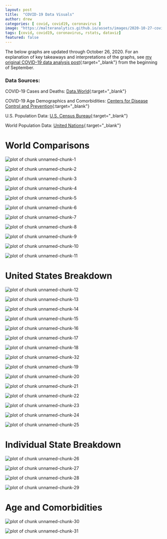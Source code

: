 ```yaml
---
layout: post
title:  "COVID-19 Data Visuals"
author: drew
categories: [ covid, covid19, coronavirus ]
image: "https://malteranalytics.github.io/assets/images/2020-10-27-covid_20201027/image2.png"
tags: [covid, covid19, coronavirus, rstats, dataviz]
featured: false
---
```

  
The below graphs are updated through October 26, 2020.  For an explanation of key takeaways and interpretations of the graphs, see [my original COVID-19 data analysis post](https://malteranalytics.github.io/covid/){:target="_blank"} from the beginning of September.   
  
  
### **Data Sources:**


COVID-19 Cases and Deaths: [Data.World](https://data.world/covid-19-data-resource-hub/covid-19-case-counts/workspace/file?filename=COVID-19+Activity.csv){:target="_blank"}



COVID-19 Age Demographics and Comorbidities: [Centers for Disease Control and Prevention](https://data.cdc.gov/NCHS/Conditions-contributing-to-deaths-involving-corona/hk9y-quqm){:target="_blank"}


U.S. Population Data: [U.S. Census Bureau](https://www.census.gov/data/tables/time-series/demo/popest/2010s-counties-total.html){:target="_blank"}


World Population Data: [United Nations](https://population.un.org/){:target="_blank"}




# World Comparisons

![plot of chunk unnamed-chunk-1](/assets/images/2020-10-27-covid_20201027/image1.png)  



![plot of chunk unnamed-chunk-2](/assets/images/2020-10-27-covid_20201027/image2.png)  



![plot of chunk unnamed-chunk-3](/assets/images/2020-10-27-covid_20201027/image3.png)  



![plot of chunk unnamed-chunk-4](/assets/images/2020-10-27-covid_20201027/image4.png)  


![plot of chunk unnamed-chunk-5](/assets/images/2020-10-27-covid_20201027/image5.png)  


![plot of chunk unnamed-chunk-6](/assets/images/2020-10-27-covid_20201027/image6.png)  


![plot of chunk unnamed-chunk-7](/assets/images/2020-10-27-covid_20201027/image7.png)  


![plot of chunk unnamed-chunk-8](/assets/images/2020-10-27-covid_20201027/image8.png)  


![plot of chunk unnamed-chunk-9](/assets/images/2020-10-27-covid_20201027/image9.png)  


![plot of chunk unnamed-chunk-10](/assets/images/2020-10-27-covid_20201027/image10.png)  


![plot of chunk unnamed-chunk-11](/assets/images/2020-10-27-covid_20201027/image11.png)  



# United States Breakdown


![plot of chunk unnamed-chunk-12](/assets/images/2020-10-27-covid_20201027/image12.png)  


![plot of chunk unnamed-chunk-13](/assets/images/2020-10-27-covid_20201027/image13.png)  


![plot of chunk unnamed-chunk-14](/assets/images/2020-10-27-covid_20201027/image14.png)  


![plot of chunk unnamed-chunk-15](/assets/images/2020-10-27-covid_20201027/image15.png)  


![plot of chunk unnamed-chunk-16](/assets/images/2020-10-27-covid_20201027/image16.png)  


![plot of chunk unnamed-chunk-17](/assets/images/2020-10-27-covid_20201027/image17.png)  


![plot of chunk unnamed-chunk-18](/assets/images/2020-10-27-covid_20201027/image18.png)  


![plot of chunk unnamed-chunk-32](/assets/images/2020-10-27-covid_20201027/image32.png)  


![plot of chunk unnamed-chunk-19](/assets/images/2020-10-27-covid_20201027/image19.png)  


![plot of chunk unnamed-chunk-20](/assets/images/2020-10-27-covid_20201027/image20.png)  


![plot of chunk unnamed-chunk-21](/assets/images/2020-10-27-covid_20201027/image21.png)  


![plot of chunk unnamed-chunk-22](/assets/images/2020-10-27-covid_20201027/image22.png)  


![plot of chunk unnamed-chunk-23](/assets/images/2020-10-27-covid_20201027/image23.png)  


![plot of chunk unnamed-chunk-24](/assets/images/2020-10-27-covid_20201027/image24.png)  


![plot of chunk unnamed-chunk-25](/assets/images/2020-10-27-covid_20201027/image25.png)  



# Individual State Breakdown

![plot of chunk unnamed-chunk-26](/assets/images/2020-10-27-covid_20201027/image26.png)  


![plot of chunk unnamed-chunk-27](/assets/images/2020-10-27-covid_20201027/image27.png)  


![plot of chunk unnamed-chunk-28](/assets/images/2020-10-27-covid_20201027/image28.png)  


![plot of chunk unnamed-chunk-29](/assets/images/2020-10-27-covid_20201027/image29.png)  



# Age and Comorbidities

![plot of chunk unnamed-chunk-30](/assets/images/2020-10-27-covid_20201027/image30.png)  


![plot of chunk unnamed-chunk-31](/assets/images/2020-10-27-covid_20201027/image31.png)  



